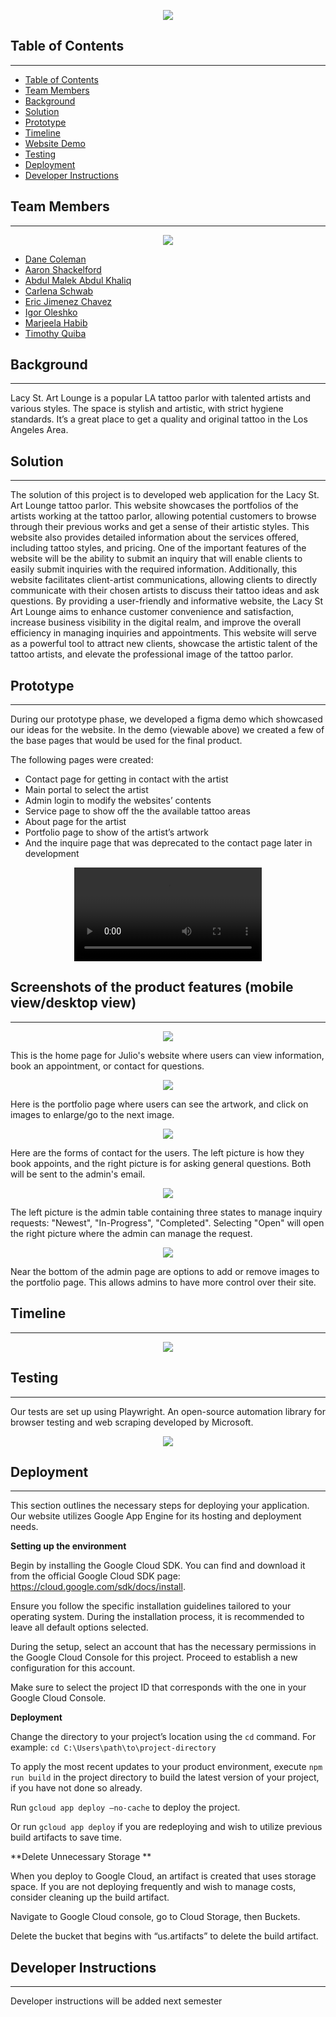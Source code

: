 <p align="center">
  <img src="src/components/images/logo2.png" />
</p>   


## Table of Contents
---

- [Table of Contents](#table-of-contents)
- [Team Members](#team-members)
- [Background](#background)
- [Solution](#solution)
- [Prototype](#prototype)
- [Timeline](#timeline)
- [Website Demo](#website-demo)
- [Testing](#testing)
- [Deployment](#deployment)
- [Developer Instructions](#developer-instructions)   


## Team Members
---

<p align="center">
  <img src="src/components/images/teamlogo.png" />
</p>

- [Dane Coleman](https://github.com/daneski9)
- [Aaron Shackelford](https://github.com/chessset5)
- [Abdul Malek Abdul Khaliq](https://github.com/malekus40)
- [Carlena Schwab](https://github.com/carlenacodes)
- [Eric Jimenez Chavez](https://github.com/TwerpZ)
- [Igor Oleshko](https://github.com/ioleshko1)
- [Marjeela Habib](https://github.com/marjeela)
- [Timothy Quiba](https://github.com/tquiba)   


## Background
---

Lacy St. Art Lounge is a popular LA tattoo parlor with talented artists and various styles. The space is stylish and artistic, with strict hygiene standards. It’s a great place to get a quality and original tattoo in the Los Angeles Area.   


## Solution
---

The solution of this project is to developed web application for the Lacy St. Art Lounge tattoo parlor. This website showcases the portfolios of the artists working at the tattoo parlor, allowing potential customers to browse through their previous works and get a sense of their artistic styles. This website also provides detailed information about the services offered, including tattoo styles, and pricing. One of the important features of the website will be the ability to submit an inquiry that will enable clients to easily submit inquiries with the required information. Additionally, this website facilitates client-artist communications, allowing clients to directly communicate with their chosen artists to discuss their tattoo ideas and ask questions. By providing a user-friendly and informative website, the Lacy St Art Lounge aims to enhance customer convenience and satisfaction, increase business visibility in the digital realm, and improve the overall efficiency in managing inquiries and appointments. This website will serve as a powerful tool to attract new clients, showcase the artistic talent of the tattoo artists, and elevate the professional image of the tattoo parlor.  


## Prototype
---

During our prototype phase, we developed a figma demo which showcased our ideas for the website. In the demo (viewable above) we created a few of the base pages that would be used for the final product.   


The following pages were created:
<ul style="circle">
   <li>Contact page for getting in contact with the artist</li>
   <li>Main portal to select the artist</li>
   <li>Admin login to modify the websites’ contents</li>
   <li>Service page to show off the the available tattoo areas</li>
   <li>About page for the artist</li>
   <li>Portfolio page to show of the artist’s artwork</li>
   <li>And the inquire page that was deprecated to the contact page later in development</li>
</ul>   

<p align="center">
  <video src="https://user-images.githubusercontent.com/117392319/236076733-4386d409-6b29-4344-864c-a4f081bf3573.webm" controls="controls" style="max-width: 730px;" />
</p>   

## Screenshots of the product features (mobile view/desktop view)
---

<p align="center">
  <img src="src/components/images/home-page.png" />
</p>   
This is the home page for Julio's website where users can view information, book an appointment, or contact for questions.

<br/>
<p align="center">
  <img src="src/components/images/portfolio-example.png" />
</p>   
Here is the portfolio page where users can see the artwork, and click on images to enlarge/go to the next image.

<br/>
<p align="center">
  <img src="src/components/images/contact-pages.png" />
</p>   
Here are the forms of contact for the users. The left picture is how they book appoints, and the right picture is for asking general questions.
Both will be sent to the admin's email.

<br/>
<p align="center">
  <img src="src/components/images/admin-table-example.png" />
</p>   
The left picture is the admin table containing three states to manage inquiry requests: "Newest", "In-Progress", "Completed". Selecting "Open" will open the right
picture where the admin can manage the request.


<br/>
<p align="center">
  <img src="src/components/images/removeimages-example.png" />
</p>   
Near the bottom of the admin page are options to add or remove images to the portfolio page. This allows admins to have more control over their site.
   

## Timeline
---

<p align="center">
  <img src="src/components/images/project_timeline.png" />
</p>   


## Testing
---

Our tests are set up using Playwright. An open-source automation library for browser testing and web scraping developed by Microsoft.
<p align="center">
  <img src="src/components/images/setting-up-tests.png" />
</p>   
 


## Deployment

---


This section outlines the necessary steps for deploying your application. Our website utilizes Google App Engine for its hosting and deployment needs.  

**Setting up the environment**

Begin by installing the Google Cloud SDK. You can find and download it from the official Google Cloud SDK page: https://cloud.google.com/sdk/docs/install.   

Ensure you follow the specific installation guidelines tailored to your operating system. During the installation process, it is recommended to leave all default options selected. 

During the setup, select an account that has the necessary permissions in the Google Cloud Console for this project. Proceed to establish a new configuration for this account.

Make sure to select the project ID that corresponds with the one in your Google Cloud Console. 

**Deployment**

Change the directory to your project’s location using the `cd` command.
For example: `cd C:\Users\path\to\project-directory` 

To apply the most recent updates to your product environment, execute `npm run build` in the project directory to build the latest version of your project, if you have not done so already. 

Run `gcloud app deploy –no-cache` to deploy the project.  

Or run `gcloud app deploy` if you are redeploying and wish to utilize previous build artifacts to save time. 

**Delete Unnecessary Storage **

When you deploy to Google Cloud, an artifact is created that uses storage space. If you are not deploying frequently and wish to manage costs, consider cleaning up the build artifact. 

Navigate to Google Cloud console, go to Cloud Storage, then Buckets.  

Delete the bucket that begins with “us.artifacts” to delete the build artifact.


## Developer Instructions

---

Developer instructions will be added next semester



